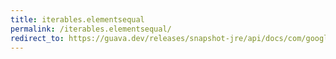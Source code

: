 ```yaml
---
title: iterables.elementsequal
permalink: /iterables.elementsequal/
redirect_to: https://guava.dev/releases/snapshot-jre/api/docs/com/google/common/collect/Iterables.html#elementsEqual-java.lang.Iterable-java.lang.Iterable-
---
```

